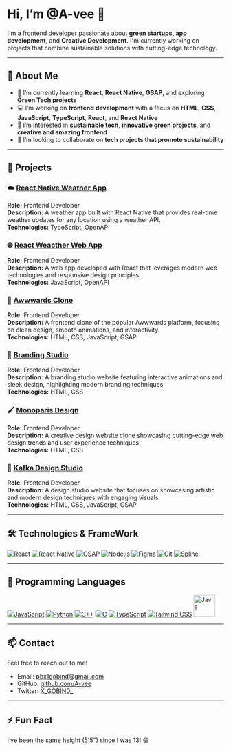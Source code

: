 # Hi, I’m **@A-vee** 👋

I'm a frontend developer passionate about **green startups**, **app development**, and **Creative Development**. I'm currently working on projects that combine sustainable solutions with cutting-edge technology.

---

## 🚀 About Me

- 🌱 I’m currently learning **React**, **React Native**, **GSAP**, and exploring **Green Tech projects**
- 💻 I’m working on **frontend development** with a focus on **HTML**, **CSS**, **JavaScript**, **TypeScript**, **React**, and **React Native**
- 👀 I’m interested in **sustainable tech**, **innovative green projects**, and **creative and amazing frontend**
- 💞️ I’m looking to collaborate on **tech projects that promote sustainability**

---

## 💼 Projects

### ☁️ [React Native Weather App](#)
**Role:** Frontend Developer  
**Description:** A weather app built with React Native that provides real-time weather updates for any location using a weather API.  
**Technologies:**  TypeScript, OpenAPI

### 🌐 [React Weacther Web App](#)
**Role:** Frontend Developer  
**Description:** A web app developed with React that leverages modern web technologies and responsive design principles.  
**Technologies:** JavaScript, OpenAPI

### 🎨 [Awwwards Clone](#)
**Role:** Frontend Developer  
**Description:** A frontend clone of the popular Awwwards platform, focusing on clean design, smooth animations, and interactivity.  
**Technologies:** HTML, CSS, JavaScript, GSAP

### 🏢 [Branding Studio](#)
**Role:** Frontend Developer  
**Description:** A branding studio website featuring interactive animations and sleek design, highlighting modern branding techniques.  
**Technologies:** HTML, CSS

### 🖌️ [Monoparis Design](#)
**Role:** Frontend Developer  
**Description:** A creative design website clone showcasing cutting-edge web design trends and user experience techniques.  
**Technologies:** HTML, CSS

### 🎨 [Kafka Design Studio](#)
**Role:** Frontend Developer  
**Description:** A design studio website that focuses on showcasing artistic and modern design techniques with engaging visuals.  
**Technologies:** HTML, CSS, JavaScript, GSAP

---

## 🛠️ Technologies & FrameWork

[![React](https://img.icons8.com/color/48/000000/react-native.png)](https://reactjs.org/)
[![React Native](https://img.icons8.com/color/48/000000/react-native.png)](https://reactnative.dev/)
[![GSAP](https://img.icons8.com/color/48/000000/greensock.png)](https://greensock.com/gsap/)
[![Node.js](https://img.icons8.com/color/48/000000/nodejs.png)](https://nodejs.org/)
[![Figma](https://img.icons8.com/color/48/000000/figma.png)](https://www.figma.com/)
[![Git](https://img.icons8.com/color/48/000000/git.png)](https://git-scm.com/)
[![Spline](https://img.icons8.com/color/48/000000/spline.png)](https://spline.design/)


---

## 💬 Programming Languages

[![JavaScript](https://img.icons8.com/color/48/000000/javascript.png)](https://www.javascript.com/)
[![Python](https://img.icons8.com/color/48/000000/python.png)](https://www.python.org/)
[![C++](https://img.icons8.com/color/48/000000/c-plus-plus-logo.png)](https://en.cppreference.com/w/)
[![C](https://img.icons8.com/color/48/000000/c.png)](https://en.wikipedia.org/wiki/C_(programming_language))
[![TypeScript](https://img.icons8.com/color/48/000000/typescript.png)](https://www.typescriptlang.org/)
[![Tailwind CSS](https://img.icons8.com/color/48/000000/tailwindcss.png)](https://tailwindcss.com/)
<img src="https://github.com/user-attachments/assets/78486667-ca83-40d6-a912-b39cc7a3283f" alt="Java" width="50" height="50">


---

## 📫 Contact

Feel free to reach out to me!

- Email: [pbx1gobind@gmail.com](mailto:pbx1gobind@gmail.com)
- GitHub: [github.com/A-vee](https://github.com/A-vee)
- Twitter: [X_GOBIND_](https://x.com/X_GOBIND_)

---

## ⚡ Fun Fact

I’ve been the same height (5'5") since I was 13! 😄
